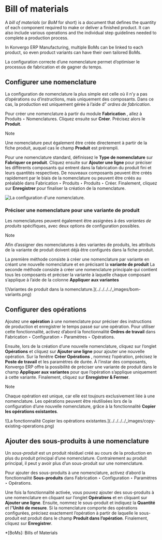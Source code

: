 # Bill of materials

A _bill of materials_ (or _BoM_ for short) is a document that defines the
quantity of each component required to make or deliver a finished product. It
can also include various operations and the individual step guidelines needed
to complete a production process.

In Konvergo ERP Manufacturing, multiple BoMs can be linked to each product, so even
product variants can have their own tailored BoMs.

La configuration correcte d’une nomenclature permet d’optimiser le processus
de fabrication et de gagner du temps.

## Configurer une nomenclature

La configuration de nomenclature la plus simple est celle où il n’y a pas
d’opérations ou d’instructions, mais uniquement des composants. Dans ce cas,
la production est uniquement gérée à l’aide d” _ordres de fabrication_.

Pour créer une nomenclature à partir du module **Fabrication** , allez à
Produits ‣ Nomenclatures. Cliquez ensuite sur **Créer**. Précisez alors le
**Produit**.

<div class="alert alert-primary">
<p class="alert-title">
Note</p><p>Une nomenclature peut également être créée directement à partir de la fiche produit, auquel cas le champ <b>Produit</b> est prérempli.</p>
</div>

Pour une nomenclature standard, définissez le **Type de nomenclature** sur
**Fabriquer ce produit**. Cliquez ensuite sur **Ajouter une ligne** pour
préciser les différents composants qui entrent dans la fabrication du produit
fini et leurs quantités respectives. De nouveaux composants peuvent être créés
rapidement par le biais de la nomenclature ou peuvent être créés au préalable
dans Fabrication ‣ Produits ‣ Produits ‣ Créer. Finalement, cliquez sur
**Enregistrer** pour finaliser la création de la nomenclature.

![La configuration d'une nomenclature.](../../../../_images/bom-form.png)

### Préciser une nomenclature pour une variante de produit

Les nomenclatures peuvent également être assignées à des _variantes de
produits_ spécifiques, avec deux options de configuration possibles.

<div class="alert alert-primary">
<p class="alert-title">
Note</p><p>Afin d’assigner des nomenclatures à des variantes de produits, les attributs de la variante de produit doivent déjà être configurés dans la fiche produit.</p>
</div>

La première méthode consiste à créer une nomenclature par variante en créant
une nouvelle nomenclature et en précisant la **variante de produit** La
seconde méthode consiste à créer une nomenclature principale qui contient tous
les composants et préciser la variante à laquelle chaque composant s’applique
à l’aide de la colonne **Appliquer aux variantes**

![Variantes de produit dans la nomenclature.](../../../../_images/bom-
variants.png)

## Configurer des opérations

Ajoutez une **opération** à une nomenclature pour préciser des instructions de
production et enregistrer le temps passé sur une opération. Pour utiliser
cette fonctionnalité, activez d’abord la fonctionnalité **Ordres de travail**
dans Fabrication ‣ Configuration ‣ Paramètres ‣ Opérations.

Ensuite, lors de la création d’une nouvelle nomenclature, cliquez sur l’onglet
**Opérations** et cliquez sur **Ajouter une ligne** pour ajouter une nouvelle
opération. Sur la fenêtre **Créer Opérations** , nommez l’opération, précisez
le **Poste de travail** et les paramètres de durée. À l’instar des composants,
Konvergo ERP offre la possibilité de préciser une variante de produit dans le champ
**Appliquer aux variantes** pour que l’opération s’applique uniquement à cette
variante. Finalement, cliquez sur **Enregistrer & Fermer**.

<div class="alert alert-primary">
<p class="alert-title">
Note</p><p>Chaque opération est unique, car elle est toujours exclusivement liée à une nomenclature. Les opérations peuvent être réutilisées lors de la configuration d’une nouvelle nomenclature, grâce à la fonctionnalité <b>Copier les opérations existantes</b>.</p>
</div> ![La fonctionnalité Copier les opérations
existantes.](../../../../_images/copy-existing-operations.png)

## Ajouter des sous-produits à une nomenclature

Un _sous-produit_ est un produit résiduel créé au cours de la production en
plus du produit principal d’une nomenclature. Contrairement au produit
principal, il peut y avoir plus d’un sous-produit sur une nomenclature.

Pour ajouter des sous-produits à une nomenclature, activez d’abord la
fonctionnalité **Sous-produits** dans Fabrication ‣ Configuration ‣ Paramètres
‣ Opérations.

Une fois la fonctionnalité activée, vous pouvez ajouter des sous-produits à
une nomenclature en cliquant sur l’onglet **Opérations** et en cliquant sur
**Ajouter une ligne**. Ensuite, nommez le sous-produit et indiquez la
**Quantité** et l”**Unité de mesure**. Si la nomenclature comporte des
opérations configurées, précisez exactement l’opération à partir de laquelle
le sous-produit est produit dans le champ **Produit dans l’opération**.
Finalement, cliquez sur **Enregistrer**.

  *[BoMs]: Bills of Materials

